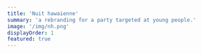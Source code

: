 ```yaml
---
title: 'Nuit hawaienne'
summary: 'a rebranding for a party targeted at young people.'
image: '/img/nh.png'
displayOrder: 1
featured: true
---
```

